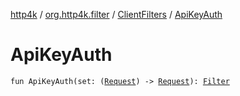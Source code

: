 [http4k](../../index.md) / [org.http4k.filter](../index.md) / [ClientFilters](index.md) / [ApiKeyAuth](./-api-key-auth.md)

# ApiKeyAuth

`fun ApiKeyAuth(set: (`[`Request`](../../org.http4k.core/-request/index.md)`) -> `[`Request`](../../org.http4k.core/-request/index.md)`): `[`Filter`](../../org.http4k.core/-filter.md)